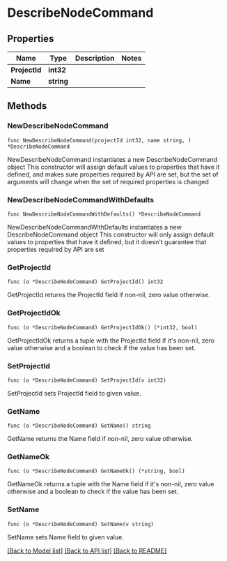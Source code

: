 # DescribeNodeCommand

## Properties

Name | Type | Description | Notes
------------ | ------------- | ------------- | -------------
**ProjectId** | **int32** |  | 
**Name** | **string** |  | 

## Methods

### NewDescribeNodeCommand

`func NewDescribeNodeCommand(projectId int32, name string, ) *DescribeNodeCommand`

NewDescribeNodeCommand instantiates a new DescribeNodeCommand object
This constructor will assign default values to properties that have it defined,
and makes sure properties required by API are set, but the set of arguments
will change when the set of required properties is changed

### NewDescribeNodeCommandWithDefaults

`func NewDescribeNodeCommandWithDefaults() *DescribeNodeCommand`

NewDescribeNodeCommandWithDefaults instantiates a new DescribeNodeCommand object
This constructor will only assign default values to properties that have it defined,
but it doesn't guarantee that properties required by API are set

### GetProjectId

`func (o *DescribeNodeCommand) GetProjectId() int32`

GetProjectId returns the ProjectId field if non-nil, zero value otherwise.

### GetProjectIdOk

`func (o *DescribeNodeCommand) GetProjectIdOk() (*int32, bool)`

GetProjectIdOk returns a tuple with the ProjectId field if it's non-nil, zero value otherwise
and a boolean to check if the value has been set.

### SetProjectId

`func (o *DescribeNodeCommand) SetProjectId(v int32)`

SetProjectId sets ProjectId field to given value.


### GetName

`func (o *DescribeNodeCommand) GetName() string`

GetName returns the Name field if non-nil, zero value otherwise.

### GetNameOk

`func (o *DescribeNodeCommand) GetNameOk() (*string, bool)`

GetNameOk returns a tuple with the Name field if it's non-nil, zero value otherwise
and a boolean to check if the value has been set.

### SetName

`func (o *DescribeNodeCommand) SetName(v string)`

SetName sets Name field to given value.



[[Back to Model list]](../README.md#documentation-for-models) [[Back to API list]](../README.md#documentation-for-api-endpoints) [[Back to README]](../README.md)


